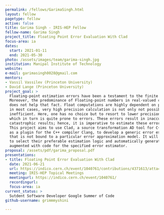 ```yaml
---
permalink: /fellows/GarimaSingh.html
layout: fellow
pagetype: fellow
active: false
title: Garima Singh - IRIS-HEP Fellow
fellow-name: Garima Singh
project_title: Floating Point Error Evaluation With Clad
focus-area: ia
dates:
  start: 2021-01-11
  end: 2021-05-30
photo: /assets/images/team/garima-singh.jpg
institution: Manipal Institute of Technology
website:
e-mail: garimasingh0028@gmail.com
mentors:
- Vassil Vassilev (Princeton University)
- David Lange (Princeton University)
project_goal: >
  Floating-point estimation errors have been a testament to the finite nature of computing.
  Moreover, the predominance of Floating-point numbers in real-valued computation
  does not help that fact. Float computations are highly dependent on precision, and
  in most cases, very high precision calculation is not only not possible but very
  inefficient. Here, one has no choice but to resort to lower precision computing,
  which in turn is quite prone to errors. These errors result in inaccurate and sometimes
  catastrophic results; hence, it is imperative to estimate these errors accurately.
  This project aims to use Clad, a source transformation AD tool for C++ implemented
  as a plugin for the C++ compiler Clang, to develop a generic error estimation framework
  that is not bound to a particular error approximation model. It will allow users
  to select their preferable estimation logic and automatically generate functions
  augmented with code for the specified error estimator.
proposal: /assets/pdf/garima_proposal.pdf
presentations:
- title: Floating Point Error Evaluation With Clad
  date: 2021-06-21
  url: https://indico.cern.ch/event/1040761/contributions/4371613/attachments/2268248/3851583/floating_point_error_est.pdf
  meeting: IRIS-HEP Topical Meetings
  meetingurl: https://indico.cern.ch/event/1040761/
  recordingurl:
  focus-area: ia
current_status: >
  Sutdent Software Developer Google Summer of Code
github-username: grimmmyshini

---
```

